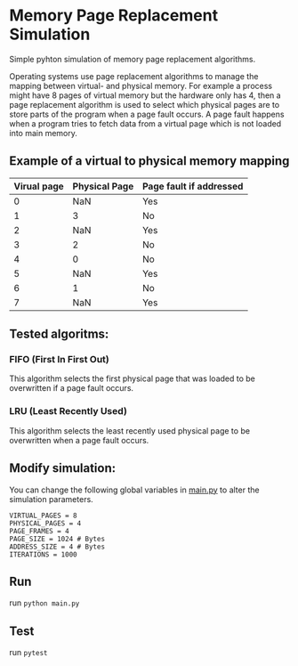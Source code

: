 # Memory Page Replacement Simulation
Simple pyhton simulation of memory page replacement algorithms.

Operating systems use page replacement algorithms to manage the mapping between virtual- and physical memory.
For example a process might have 8 pages of virtual memory but the hardware only has 4,
then a page replacement algorithm is used to select which physical pages are to store parts of the program when a page fault occurs.
A page fault happens when a program tries to fetch data from a virtual page which is not loaded into main memory.

## Example of a virtual to physical memory mapping
| Virual page | Physical Page | Page fault if addressed |
|-------------|---------------|-------------------------|
| 0           | NaN           | Yes                     |
| 1           | 3             | No                      |
| 2           | NaN           | Yes                     |
| 3           | 2             | No                      |
| 4           | 0             | No                      |
| 5           | NaN           | Yes                     |
| 6           | 1             | No                      |
| 7           | NaN           | Yes                     |


## Tested algoritms:
### FIFO (First In First Out)
This algorithm selects the first physical page that was loaded to be overwritten if a page fault occurs.

### LRU (Least Recently Used)
This algorithm selects the least recently used physical page to be overwritten when a page fault occurs.

## Modify simulation:
You can change the following global variables in [main.py](src/main.py) to alter the simulation parameters.
```
VIRTUAL_PAGES = 8
PHYSICAL_PAGES = 4
PAGE_FRAMES = 4
PAGE_SIZE = 1024 # Bytes
ADDRESS_SIZE = 4 # Bytes
ITERATIONS = 1000
```

## Run
run `python main.py`


## Test
run `pytest`
